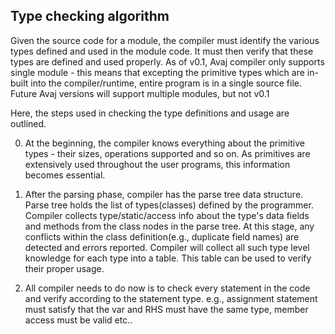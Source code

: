 ## Type checking algorithm
Given the source code for a module, the compiler must identify the various
types defined and used in the module code. It must then verify that these types
are defined and used properly. As of v0.1, Avaj compiler only supports single
module - this means that excepting the primitive types which are in-built into
the compiler/runtime, entire program is in a single source file. Future Avaj
versions will support multiple modules, but not v0.1

Here, the steps used in checking the type definitions and usage are outlined.

0.  At the beginning, the compiler knows everything about the primitive types -
their sizes, operations supported and so on. As primitives are extensively used
throughout the user programs, this information becomes essential.

1.  After the parsing phase, compiler has the parse tree data structure. Parse
tree holds the list of types(classes) defined by the programmer. Compiler
collects type/static/access info about the type's data fields and methods from
the class nodes in the parse tree. At this stage, any conflicts within the
class definition(e.g., duplicate field names) are detected and errors reported.
Compiler will collect all such type level knowledge for each type into a table.
This table can be used to verify their proper usage.

3. All compiler needs to do now is to check every statement in the code and
verify according to the statement type. e.g., assignment statement must satisfy
that the var and RHS must have the same type, member access must be valid etc..
